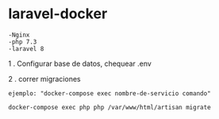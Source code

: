 # laravel-docker

```
-Nginx
-php 7.3
-laravel 8
```

1 . Configurar base de datos, chequear .env

2 . correr migraciones 


```
ejemplo: "docker-compose exec nombre-de-servicio comando"

docker-compose exec php php /var/www/html/artisan migrate
```